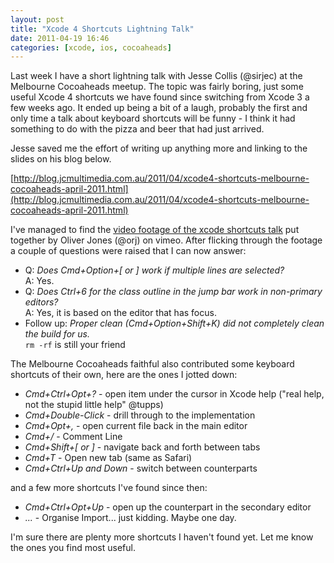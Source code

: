 ```yaml
---
layout: post
title: "Xcode 4 Shortcuts Lightning Talk"
date: 2011-04-19 16:46
categories: [xcode, ios, cocoaheads]
---
```


Last week I have a short lightning talk with Jesse Collis (@sirjec) at the Melbourne Cocoaheads meetup. The topic was fairly boring, just some useful Xcode 4 shortcuts we have found since switching from Xcode 3 a few weeks ago. It ended up being a bit of a laugh, probably the first and only time a talk about keyboard shortcuts will be funny - I think it had something to do with the pizza and beer that had just arrived.

Jesse saved me the effort of writing up anything more and linking to the slides on his blog below.

[http://blog.jcmultimedia.com.au/2011/04/xcode4-shortcuts-melbourne-cocoaheads-april-2011.html](http://blog.jcmultimedia.com.au/2011/04/xcode4-shortcuts-melbourne-cocoaheads-april-2011.html)

I've managed to find the [video footage of the xcode shortcuts talk](http://vimeo.com/22598371) put together by Oliver Jones (@orj) on vimeo. After flicking through the footage a couple of questions were raised that I can now answer:

- Q: *Does Cmd+Option+[ or ] work if multiple lines are selected?*  
A: Yes.
- Q: *Does Ctrl+6 for the class outline in the jump bar work in non-primary editors?*  
A: Yes, it is based on the editor that has focus.
- Follow up: *Proper clean (Cmd+Option+Shift+K) did not completely clean the build for us.*  
`rm -rf` is still your friend

The Melbourne Cocoaheads faithful also contributed some keyboard shortcuts of their own, here are the ones I jotted down:

- *Cmd+Ctrl+Opt+?* - open item under the cursor in Xcode help ("real help, not the stupid little help" @tupps)
- *Cmd+Double-Click* - drill through to the implementation
- *Cmd+Opt+,* - open current file back in the main editor
- *Cmd+/* - Comment Line
- *Cmd+Shift+[ or ]* - navigate back and forth between tabs
- *Cmd+T* - Open new tab (same as Safari)
- *Cmd+Ctrl+Up and Down* - switch between counterparts

and a few more shortcuts I've found since then:

- *Cmd+Ctrl+Opt+Up* - open up the counterpart in the secondary editor
- *...* - Organise Import... just kidding. Maybe one day.

I'm sure there are plenty more shortcuts I haven't found yet. Let me know the ones you find most useful.
